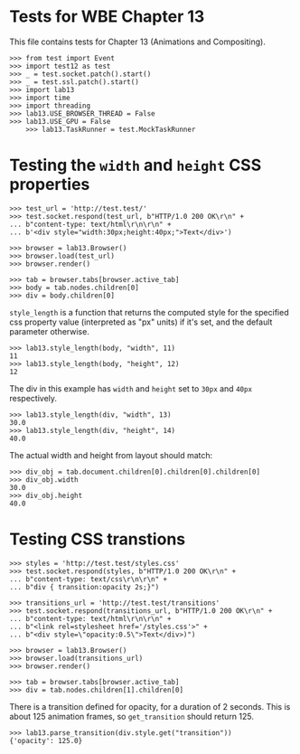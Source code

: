 Tests for WBE Chapter 13
========================

This file contains tests for Chapter 13 (Animations and Compositing).

	>>> from test import Event
    >>> import test12 as test
    >>> _ = test.socket.patch().start()
    >>> _ = test.ssl.patch().start()
    >>> import lab13
    >>> import time
    >>> import threading
    >>> lab13.USE_BROWSER_THREAD = False
    >>> lab13.USE_GPU = False
		>>> lab13.TaskRunner = test.MockTaskRunner


Testing the `width` and `height` CSS properties
===============================================

    >>> test_url = 'http://test.test/'
    >>> test.socket.respond(test_url, b"HTTP/1.0 200 OK\r\n" +
    ... b"content-type: text/html\r\n\r\n" +
    ... b'<div style="width:30px;height:40px;">Text</div>')

    >>> browser = lab13.Browser()
    >>> browser.load(test_url)
    >>> browser.render()

    >>> tab = browser.tabs[browser.active_tab]
    >>> body = tab.nodes.children[0]
    >>> div = body.children[0]

`style_length` is a function that returns the computed style for the specified
css property value (interpreted as "px" units) if it's set, and the default
parameter otherwise.

    >>> lab13.style_length(body, "width", 11)
    11
    >>> lab13.style_length(body, "height", 12)
    12

The div in this example has `width` and `height` set to `30px` and `40px`
respectively.

    >>> lab13.style_length(div, "width", 13)
    30.0
    >>> lab13.style_length(div, "height", 14)
    40.0

The actual width and height from layout should match:

	>>> div_obj = tab.document.children[0].children[0].children[0]
	>>> div_obj.width
	30.0
	>>> div_obj.height
	40.0

Testing CSS transtions
======================

    >>> styles = 'http://test.test/styles.css'
    >>> test.socket.respond(styles, b"HTTP/1.0 200 OK\r\n" +
    ... b"content-type: text/css\r\n\r\n" +
    ... b"div { transition:opacity 2s;}")

    >>> transitions_url = 'http://test.test/transitions'
    >>> test.socket.respond(transitions_url, b"HTTP/1.0 200 OK\r\n" +
    ... b"content-type: text/html\r\n\r\n" +
    ... b"<link rel=stylesheet href='/styles.css'>" +
    ... b"<div style=\"opacity:0.5\">Text</div>)")

    >>> browser = lab13.Browser()
    >>> browser.load(transitions_url)
    >>> browser.render()

    >>> tab = browser.tabs[browser.active_tab]
    >>> div = tab.nodes.children[1].children[0]

There is a transition defined for opacity, for a duration of 2 seconds. This is
about 125 animation frames, so `get_transition` should return 125.

	>>> lab13.parse_transition(div.style.get("transition"))
	{'opacity': 125.0}
